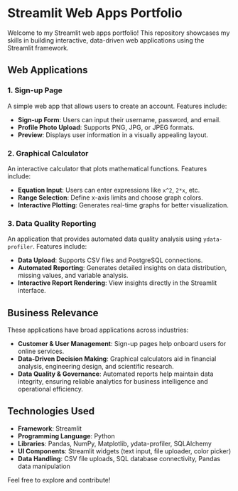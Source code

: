 # Streamlit Web Apps Portfolio

Welcome to my Streamlit web apps portfolio! This repository showcases my skills in building interactive, data-driven web applications using the Streamlit framework.

## Web Applications

### 1. Sign-up Page
A simple web app that allows users to create an account. Features include:
- **Sign-up Form**: Users can input their username, password, and email.
- **Profile Photo Upload**: Supports PNG, JPG, or JPEG formats.
- **Preview**: Displays user information in a visually appealing layout.

### 2. Graphical Calculator
An interactive calculator that plots mathematical functions. Features include:
- **Equation Input**: Users can enter expressions like `x^2`, `2*x`, etc.
- **Range Selection**: Define x-axis limits and choose graph colors.
- **Interactive Plotting**: Generates real-time graphs for better visualization.

### 3. Data Quality Reporting
An application that provides automated data quality analysis using `ydata-profiler`. Features include:
- **Data Upload**: Supports CSV files and PostgreSQL connections.
- **Automated Reporting**: Generates detailed insights on data distribution, missing values, and variable analysis.
- **Interactive Report Rendering**: View insights directly in the Streamlit interface.

## Business Relevance
These applications have broad applications across industries:
- **Customer & User Management**: Sign-up pages help onboard users for online services.
- **Data-Driven Decision Making**: Graphical calculators aid in financial analysis, engineering design, and scientific research.
- **Data Quality & Governance**: Automated reports help maintain data integrity, ensuring reliable analytics for business intelligence and operational efficiency.

## Technologies Used
- **Framework**: Streamlit
- **Programming Language**: Python
- **Libraries**: Pandas, NumPy, Matplotlib, ydata-profiler, SQLAlchemy
- **UI Components**: Streamlit widgets (text input, file uploader, color picker)
- **Data Handling**: CSV file uploads, SQL database connectivity, Pandas data manipulation

Feel free to explore and contribute!
